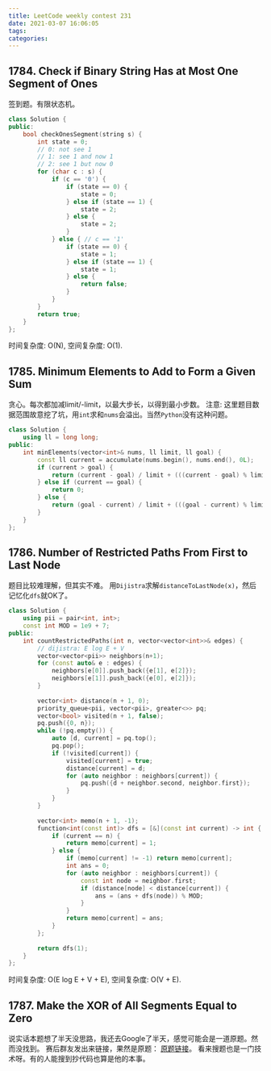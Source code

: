 ```yaml
---
title: LeetCode weekly contest 231
date: 2021-03-07 16:06:05
tags:
categories:
---
```



## 1784. Check if Binary String Has at Most One Segment of Ones

签到题。有限状态机。

```cpp
class Solution {
public:
    bool checkOnesSegment(string s) {
        int state = 0;
        // 0: not see 1
        // 1: see 1 and now 1
        // 2: see 1 but now 0
        for (char c : s) {
            if (c == '0') {
                if (state == 0) {
                    state = 0;
                } else if (state == 1) {
                    state = 2;
                } else {
                    state = 2;
                }
            } else { // c == '1'
                if (state == 0) {
                    state = 1;
                } else if (state == 1) {
                    state = 1;
                } else {
                    return false;
                }
            }
        }
        return true;
    }
};
```

时间复杂度: O(N),
空间复杂度: O(1).

## 1785. Minimum Elements to Add to Form a Given Sum

贪心。每次都加减limit/-limit，以最大步长，以得到最小步数。
注意: 这里题目数据范围故意挖了坑，用`int`求和`nums`会溢出。当然`Python`没有这种问题。

```cpp
class Solution {
    using ll = long long;
public:
    int minElements(vector<int>& nums, ll limit, ll goal) {
        const ll current = accumulate(nums.begin(), nums.end(), 0L);
        if (current > goal) {
            return (current - goal) / limit + (((current - goal) % limit == 0) ? 0 : 1);
        } else if (current == goal) {
            return 0;
        } else {
            return (goal - current) / limit + (((goal - current) % limit == 0) ? 0 : 1);
        }
    }
};
```

## 1786. Number of Restricted Paths From First to Last Node

题目比较难理解，但其实不难。
用`Dijistra`求解`distanceToLastNode(x)`，然后记忆化`dfs`就OK了。

```cpp
class Solution {
    using pii = pair<int, int>;
    const int MOD = 1e9 + 7;
public:
    int countRestrictedPaths(int n, vector<vector<int>>& edges) {
        // dijistra: E log E + V
        vector<vector<pii>> neighbors(n+1);
        for (const auto& e : edges) {
            neighbors[e[0]].push_back({e[1], e[2]});
            neighbors[e[1]].push_back({e[0], e[2]});
        }
        
        vector<int> distance(n + 1, 0);
        priority_queue<pii, vector<pii>, greater<>> pq;
        vector<bool> visited(n + 1, false);
        pq.push({0, n});
        while (!pq.empty()) {
            auto [d, current] = pq.top();
            pq.pop();
            if (!visited[current]) {
                visited[current] = true;
                distance[current] = d;
                for (auto neighbor : neighbors[current]) {
                    pq.push({d + neighbor.second, neighbor.first});
                }
            }
        }
        
        vector<int> memo(n + 1, -1);
        function<int(const int)> dfs = [&](const int current) -> int {
            if (current == n) {
                return memo[current] = 1;
            } else {
                if (memo[current] != -1) return memo[current];
                int ans = 0;
                for (auto neighbor : neighbors[current]) {
                    const int node = neighbor.first;
                    if (distance[node] < distance[current]) {
                        ans = (ans + dfs(node)) % MOD;
                    }
                }
                return memo[current] = ans;
            }
        };
        
        return dfs(1);
    }
};
```

时间复杂度: O(E log E + V + E),
空间复杂度: O(V + E).

## 1787. Make the XOR of All Segments Equal to Zero

说实话本题想了半天没思路，我还去Google了半天，感觉可能会是一道原题。然而没找到。
赛后群友发出来链接，果然是原题：
[原题链接](https://stackoverflow.com/questions/64186699/minimum-changes-so-the-xor-of-every-k-consecutive-elements-is-0)。
看来搜题也是一门技术呀。有的人能搜到抄代码也算是他的本事。